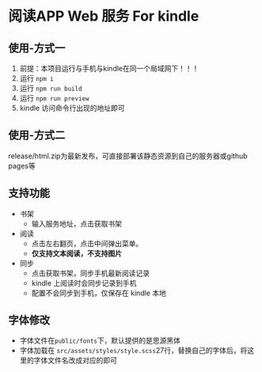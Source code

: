 # 阅读APP Web 服务 For kindle

## 使用-方式一

1. 前提：本项目运行与手机与kindle在同一个局域网下！！！
2. 运行 `npm i`
3. 运行 `npm run build`
4. 运行 `npm run preview`
5. kindle 访问命令行出现的地址即可

## 使用-方式二

release/html.zip为最新发布，可直接部署该静态资源到自己的服务器或github pages等

## 支持功能

- 书架
    - 输入服务地址，点击获取书架
- 阅读
    - 点击左右翻页，点击中间弹出菜单。
    - **仅支持文本阅读，不支持图片**
- 同步
    - 点击获取书架，同步手机最新阅读记录
    - kindle 上阅读时会同步记录到手机
    - 配置不会同步到手机，仅保存在 kindle 本地

## 字体修改

- 字体文件在`public/fonts`下，默认提供的是思源黑体
- 字体加载在 `src/assets/styles/style.scss`27行，替换自己的字体后，将这里的字体文件名改成对应的即可


